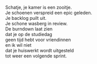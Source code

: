 <!--
title: Scrummsessie met het gezien
categories: nederlands, poems
-->
Schatje, je kamer is een zooitje.\
Je schoenen verspreid een epic geleden.\
Je backlog puilt uit.\
Je schone wasberg in review.\
De burndown laat zien\
dat je op de studiedag\
geen tijd hebt voor vriendinnen\
en ik wil niet\
dat je huiswerkt wordt uitgesteld\
tot weer een volgende sprint.
